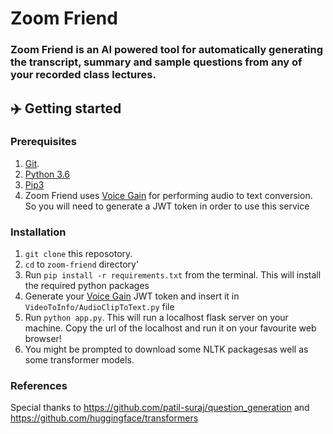 # Zoom Friend
### Zoom Friend is an AI powered tool for automatically generating the transcript, summary and sample questions from any of your recorded class lectures. 

## ✈️ Getting started
### Prerequisites

1.  [Git](https://git-scm.com/downloads).
2.  [Python 3.6](https://www.python.org/downloads/)
3.  [Pip3](https://pypi.org/project/pip)
4.  Zoom Friend uses [Voice Gain](https://www.voicegain.ai/) for performing audio to text conversion. So you will need to generate a JWT token in order to use this service

### Installation

1. `git clone` this reposotory.
1. `cd` to `zoom-friend` directory' 
1.  Run `pip install -r requirements.txt` from the terminal. This will install the required python packages
1. Generate your [Voice Gain](https://www.voicegain.ai/) JWT token and insert it in ``VideoToInfo/AudioClipToText.py`` file
1.  Run `python app.py`. This will run a localhost  flask server on your machine. Copy the url of the localhost and run it on your favourite web browser!
1. You might be prompted to download some NLTK packagesas well as some transformer models. 

### References 
Special thanks to https://github.com/patil-suraj/question_generation and https://github.com/huggingface/transformers